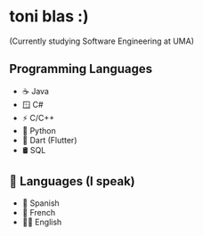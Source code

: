 # toni blas :)
(Currently studying Software Engineering at UMA)

## Programming Languages
- ☕ Java
- 🪟 C#
- ⚡ C/C++
- 🐍 Python
- 📱 Dart (Flutter)
- 🛢  SQL

## 📍 Languages (I speak)
- 🥘 Spanish
- 🥐 French
- 💂🏼 English
<!--
**tonicraft18/tonicraft18** is a ✨ _special_ ✨ repository because its `README.md` (this file) appears on your GitHub profile.

Here are some ideas to get you started:

- 🔭 I’m currently working on ...
- 🌱 I’m currently learning ...
- 👯 I’m looking to collaborate on ...
- 🤔 I’m looking for help with ...
- 💬 Ask me about ...
- 📫 How to reach me: ...
- 😄 Pronouns: ...
- ⚡ Fun fact: ...
-->
